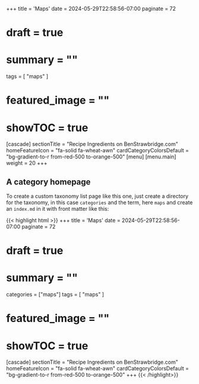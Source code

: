 +++
title = 'Maps'
date = 2024-05-29T22:58:56-07:00
paginate = 72
# draft = true
# summary = ""
tags = [
  "maps"
  ]
# featured_image = ""
# showTOC = true
[cascade]
  sectionTitle = "Recipe Ingredients on BenStrawbridge.com"
  homeFeatureIcon = "fa-solid fa-wheat-awn"
  cardCategoryColorsDefault = "bg-gradient-to-r from-red-500 to-orange-500"
[menu]
 [menu.main]
  weight = 20
+++

## A category homepage

To create a custom taxonomy list page like this one, just create a directory for the taxonomy, in this case `categories` and the term, here `maps` and create an `index.md` in it with front matter like this:

<!--more-->

{{< highlight html >}}
+++
title = 'Maps'
date = 2024-05-29T22:58:56-07:00
paginate = 72
# draft = true
# summary = ""
categories = ["maps"]
tags = [
  "maps"
  ]
# featured_image = ""
# showTOC = true
[cascade]
  sectionTitle = "Recipe Ingredients on BenStrawbridge.com"
  homeFeatureIcon = "fa-solid fa-wheat-awn"
  cardCategoryColorsDefault = "bg-gradient-to-r from-red-500 to-orange-500"
+++
{{< /highlight>}}



